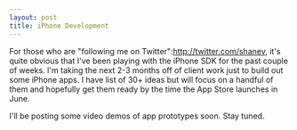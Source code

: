 ```yaml
--- 
layout: post
title: iPhone Development
---
```

For those who are "following me on Twitter":http://twitter.com/shanev, it's quite obvious that I've been playing with the iPhone SDK for the past couple of weeks.  I'm taking the next 2-3 months off of client work just to build out some iPhone apps.  I have list of 30+ ideas but will focus on a handful of them and hopefully get them ready by the time the App Store launches in June.

I'll be posting some video demos of app prototypes soon.  Stay tuned.
